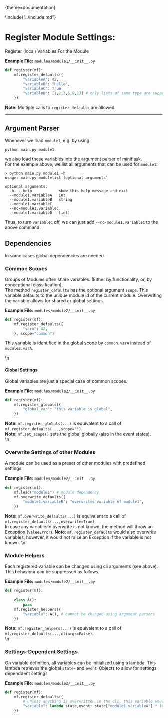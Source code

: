 {theme=documentation}

\include{"../include.md"}

# Register Module Settings:
Register (local) Variables For the Module

**Example File:** `modules/module1/__init__.py`
```python
def register(mf):
    mf.register_defaults({
        "variableA": 42,
        "variableB": "Hello",
        "variableC": True
        "variableD": [1,2,3,5,8,13] # only lists of same type are supported
    })
```

**Note:** Multiple calls to `register_defaults` are allowed.

---

## Argument Parser
Whenever we load `module1`, e.g. by using 
```shell
python main.py module1
```
we also load these variables into the argument parser of miniflask.  
For the example above, we list all arguments that can be used for `module1`:
```shell
> python main.py module1 -h
usage: main.py modulelist [optional arguments]

optional arguments:
  -h, --help            show this help message and exit
  --module1.variableA 	int
  --module1.variableB 	string
  --module1.variableC
  --no-module1.variableC
  --module1.variableD	[int]
```

Thus, to turn `variableC` off, we can just add `--no-module1.variableC` to the above command.

## Dependencies
In some cases global dependencies are needed.  


### Common Scopes
Groups of Modules often share variables. (Either by functionality, or, by conceptional classification).  
The method `register_defaults` has the optional argument `scope`. This variable defaults to the unique module id of the current module.
Overwriting the variable allows for shared or global settings.

**Example File:** `modules/module2/__init__.py`
```python
def register(mf):
    mf.register_defaults({
        "varA": 42,
    }, scope="common")
```
This variable is identified in the global scope by `common.varA` instead of `module2.varA`.

\n



#### Global Settings
Global variables are just a special case of common scopes.

**Example File:** `modules/module2/__init__.py`
```python
def register(mf):
    mf.register_globals({
        "global_var": "this variable is global",
    })
```

**Note**: `mf.register_globals(...)` is equivalent to a call of `mf.register_defaults(...,scope="")`.  
**Note**: `mf.set_scope()` sets the global globally (also in the event states).  
\n



### Overwrite Settings of other Modules
A module can be used as a preset of other modules with predefined settings.  

**Example File:** `modules/module2/__init__.py`
```python
def register(mf):
    mf.load("module1") # module dependency
    mf.overwrite_defaults({
        "module1.variableB": "overwrites variable of module1",
    })
```

**Note**: `mf.overwrite_defaults(...)` is equivalent to a call of `mf.register_defaults(...,overwrite=True)`.  
In case any variable to overwrite is not known, the method will throw an Exception (`ValueError`).
**Note**: `mf.register_defaults` would also overwrite variables, however, it would not raise an Exception if the variable is not known.
\n


### Module Helpers
Each registered variable can be changed using cli arguments (see above). This behaviour can be suppressed as follows.

**Example File:** `modules/module2/__init__.py`
```python
def register(mf):

    class A():
        pass
    mf.register_helpers({
        "variable": A(), # cannot be changed using argument parsers
    })
```

**Note**: `mf.register_helpers(...)` is equivalent to a call of `mf.register_defaults(...,cliargs=False)`.  
\n


### Settings-Dependent Settings
On variable definition, all variables can be initialized using a lambda. This lambda retrieves the global `state`- and `event`-Objects to allow for settings dependdent settings

**Example File:** `modules/module2/__init__.py`
```python
def register(mf):
    mf.register_defaults({
        # unless anything is overwritten in the cli, this variable would be 420
        "variable": lambda state,event: state["module1.variableA"] * 10
    })
```
